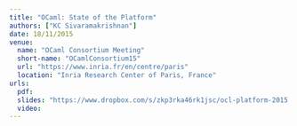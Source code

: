 ```yaml
---
title: "OCaml: State of the Platform"
authors: ["KC Sivaramakrishnan"]
date: 18/11/2015
venue:
  name: "OCaml Consortium Meeting"
  short-name: "OCamlConsortium15"
  url: "https://www.inria.fr/en/centre/paris"
  location: "Inria Research Center of Paris, France"
urls:
  pdf:
  slides: "https://www.dropbox.com/s/zkp3rka46rk1jsc/ocl-platform-2015.pdf?dl=0"
  video:
---
```

